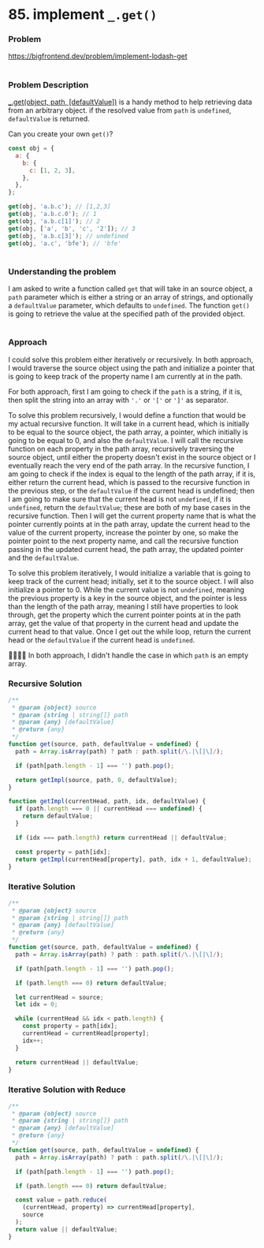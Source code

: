 # 85. implement `_.get()`

### Problem

https://bigfrontend.dev/problem/implement-lodash-get

#

### Problem Description

[\_.get(object, path, [defaultValue])](https://lodash.com/docs/4.17.15#get) is a handy method to help retrieving data from an arbitrary object. if the resolved value from `path` is `undefined`, `defaultValue` is returned.

Can you create your own `get()`?

```js
const obj = {
  a: {
    b: {
      c: [1, 2, 3],
    },
  },
};

get(obj, 'a.b.c'); // [1,2,3]
get(obj, 'a.b.c.0'); // 1
get(obj, 'a.b.c[1]'); // 2
get(obj, ['a', 'b', 'c', '2']); // 3
get(obj, 'a.b.c[3]'); // undefined
get(obj, 'a.c', 'bfe'); // 'bfe'
```

#

### Understanding the problem

I am asked to write a function called `get` that will take in an source object, a `path` parameter which is either a string or an array of strings, and optionally a `defaultValue` parameter, which defaults to `undefined`. The function `get()` is going to retrieve the value at the specified path of the provided object.

#

### Approach

I could solve this problem either iteratively or recursively. In both approach, I would traverse the source object using the path and initialize a pointer that is going to keep track of the property name I am currently at in the path.

For both approach, first I am going to check if the `path` is a string, if it is, then split the string into an array with `'.'` or `'['` or `']'` as separator.

To solve this problem recursively, I would define a function that would be my actual recursive function. It will take in a current head, which is initially to be equal to the source object, the path array, a pointer, which initially is going to be equal to 0, and also the `defaultValue`. I will call the recursive function on each property in the path array, recursively traversing the source object, until either the property doesn't exist in the source object or I eventually reach the very end of the path array. In the recursive function, I am going to check if the index is equal to the length of the path array, if it is, either return the current head, which is passed to the recursive function in the previous step, or the `defaultValue` if the current head is undefined; then I am going to make sure that the current head is not `undefined`, if it is `undefined`, return the `defaultValue`; these are both of my base cases in the recursive function. Then I will get the current property name that is what the pointer currently points at in the path array, update the current head to the value of the current property, increase the pointer by one, so make the pointer point to the next property name, and call the recursive function passing in the updated current head, the path array, the updated pointer and the `defaultValue`.

To solve this problem iteratively, I would initialize a variable that is going to keep track of the current head; initially, set it to the source object. I will also initialize a pointer to 0. While the current value is not `undefined`, meaning the previous property is a key in the source object, and the pointer is less than the length of the path array, meaning I still have properties to look through, get the property which the current pointer points at in the path array, get the value of that property in the current head and update the current head to that value. Once I get out the while loop, return the current head or the `defaultValue` if the current head is `undefined`.

🙋‍♀️🙋‍♂️ In both approach, I didn't handle the case in which `path` is an empty array.

### Recursive Solution

```js
/**
 * @param {object} source
 * @param {string | string[]} path
 * @param {any} [defaultValue]
 * @return {any}
 */
function get(source, path, defaultValue = undefined) {
  path = Array.isArray(path) ? path : path.split(/\.|\[|\]/);

  if (path[path.length - 1] === '') path.pop();

  return getImpl(source, path, 0, defaultValue);
}

function getImpl(currentHead, path, idx, defaultValue) {
  if (path.length === 0 || currentHead === undefined) {
    return defaultValue;
  }

  if (idx === path.length) return currentHead || defaultValue;

  const property = path[idx];
  return getImpl(currentHead[property], path, idx + 1, defaultValue);
}
```

### Iterative Solution

```js
/**
 * @param {object} source
 * @param {string | string[]} path
 * @param {any} [defaultValue]
 * @return {any}
 */
function get(source, path, defaultValue = undefined) {
  path = Array.isArray(path) ? path : path.split(/\.|\[|\]/);

  if (path[path.length - 1] === '') path.pop();

  if (path.length === 0) return defaultValue;

  let currentHead = source;
  let idx = 0;

  while (currentHead && idx < path.length) {
    const property = path[idx];
    currentHead = currentHead[property];
    idx++;
  }

  return currentHead || defaultValue;
}
```

### Iterative Solution with Reduce

```js
/**
 * @param {object} source
 * @param {string | string[]} path
 * @param {any} [defaultValue]
 * @return {any}
 */
function get(source, path, defaultValue = undefined) {
  path = Array.isArray(path) ? path : path.split(/\.|\[|\]/);

  if (path[path.length - 1] === '') path.pop();

  if (path.length === 0) return defaultValue;

  const value = path.reduce(
    (currentHead, property) => currentHead[property],
    source
  );
  return value || defaultValue;
}
```
